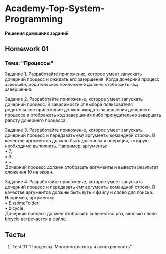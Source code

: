 # Academy-Top-System-Programming

#### Решения домашних заданий

## Homework 01

### Тема: "Процессы"

Задание 1. Разработайте приложение, которое умеет запускать дочерний процесс и ожидать его завершения. Когда дочерний процесс завершён, родительское приложение должно отобразить код завершения.

Задание 2. Разработайте приложение, которое умеет запускать дочерний процесс. В зависимости от выбора пользователя родительское приложение должно ожидать завершения дочернего процесса и отображать код завершения либо принудительно завершать работу дочернего процесса.

Задание 3. Разработайте приложение, которое умеет запускать дочерний процесс и передавать ему аргументы командной строки. В качестве аргументов должно быть два числа и операция, которую необходимо выполнить. Например, аргументы:    
▪ 7;    
▪ 3;    
▪ +.    
Дочерний процесс должен отобразить аргументы и вывести результат сложения 10 на экран.

Задание 4. Разработайте приложение, которое умеет запускать дочерний процесс и передавать ему аргументы командной строки. В качестве аргументов должны быть путь к файлу и слово для поиска. Например, аргументы:    
▪ E:\someFolder;    
▪ bicycle.    
Дочерний процесс должен отобразить количество раз, сколько слово bicycle встречается в файле.

## Тесты

1. Test 01 "Процессы. Многопоточность и асинхронность"
